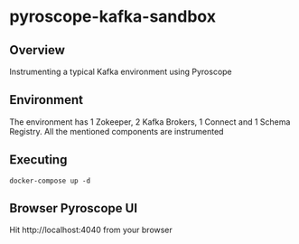 # pyroscope-kafka-sandbox

## Overview
Instrumenting a typical Kafka environment using Pyroscope

## Environment

The environment has 1 Zokeeper, 2 Kafka Brokers, 1 Connect and 1 Schema Registry. All the mentioned components are instrumented

## Executing

```
docker-compose up -d
```

## Browser Pyroscope UI

Hit http://localhost:4040 from your browser
